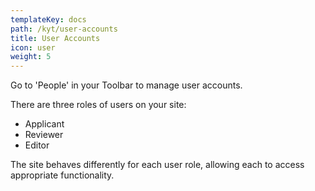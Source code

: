```yaml
---
templateKey: docs
path: /kyt/user-accounts
title: User Accounts
icon: user
weight: 5
---
```

Go to 'People' in your Toolbar to manage user accounts.

There are three roles of users on your site:

* Applicant
* Reviewer
* Editor

The site behaves differently for each user role, allowing each to access appropriate functionality.

